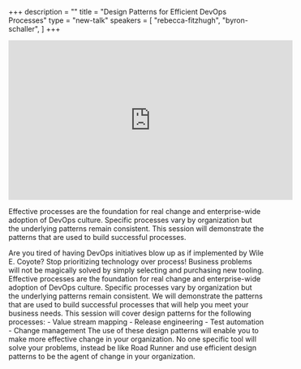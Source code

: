 +++
description = ""
title = "Design Patterns for Efficient DevOps Processes"
type = "new-talk"
speakers = [
        "rebecca-fitzhugh",
        "byron-schaller",
]
+++
<iframe width="560" height="315" src="https://www.youtube-nocookie.com/embed/vV16e5QqOM8" frameborder="0" allowfullscreen></iframe>

Effective processes are the foundation for real change and enterprise-wide adoption of DevOps culture. Specific processes vary by organization but the underlying patterns remain consistent. This session will demonstrate the patterns that are used to build successful processes.

Are you tired of having DevOps initiatives blow up as if implemented by Wile E. Coyote? Stop prioritizing technology over process! Business problems will not be magically solved by simply selecting and purchasing new tooling. Effective processes are the foundation for real change and enterprise-wide adoption of DevOps culture. Specific processes vary by organization but the underlying patterns remain consistent. We will demonstrate the patterns that are used to build successful processes that will help you meet your business needs. This session will cover design patterns for the following processes: - Value stream mapping - Release engineering - Test automation - Change management The use of these design patterns will enable you to make more effective change in your organization. No one specific tool will solve your problems, instead be like Road Runner and use efficient design patterns to be the agent of change in your organization.